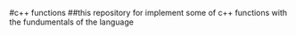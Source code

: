 #c++ functions
##this repository for implement some of c++ functions with the fundumentals of the language
